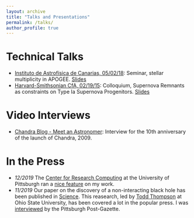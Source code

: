 ```yaml
---
layout: archive
title: "Talks and Presentations"
permalink: /talks/
author_profile: true
---
```


# Technical Talks

* [Instituto de Astrofísica de Canarias, 05/02/18](https://www.youtube.com/watch?v=UHYRW30Sdzk): Seminar, stellar multiplicity in APOGEE. [Slides](/files/IAC_05_18.pdf)
* [Harvard-Smithsonian CfA, 02/19/15](https://www.youtube.com/watch?v=MH0EkOwfFYk&t=22s): Colloquium, Supernova Remnants as constraints on Type Ia Supernova Progenitors. [Slides](/files/Harvard_02_15_3.pdf)  

# Video Interviews

* [Chandra Blog - Meet an Astronomer](http://chandra.harvard.edu/blog/node/163): Interview for the 10th anniversary of the launch of Chandra, 2009.  

# In the Press

* *12/2019* The [Center for Research Computing](https://crc.pitt.edu/) at the University of Pittsburgh ran a [nice feature](https://crc.pitt.edu/Badenes_How_Stars_Explode_) on my work. 
* *11/2019* Our paper on the discovery of a non-interacting black hole has been published in [Science](https://science.sciencemag.org/content/366/6465/637.abstract). This reasearch, led by [Todd Thompson](http://www.astronomy.ohio-state.edu/~thompson/) at Ohio State University, has been covered a lot in the popular press. I was [interviewed](https://www.post-gazette.com/local/region/2019/11/01/Pitt-astrophysicist-helps-discover-small-known-black-hole/stories/201911010160) by the Pittsburgh Post-Gazette.
